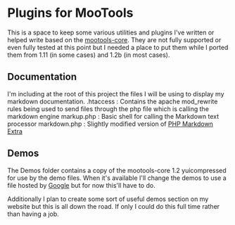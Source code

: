 Plugins for MooTools
====================

This is a space to keep some various utilities and plugins I've written or helped write based on the [mootools-core](http://github.com/mootools/mootools-core). They are not fully supported or even fully tested at this point but I needed a place to put them while I ported them from 1.11 (in some cases) and 1.2b (in most cases).

Documentation
-------------

I'm including at the root of this project the files I will be using to display my markdown documentation.
.htaccess
:		Contains the apache mod_rewrite rules being used to send files through the php file which is calling the markdown engine
markup.php
:		Basic shell for calling the Markdown text processor
markdown.php
:		Slightly modified version of [PHP Markdown Extra](http://michelf.com/projects/php-markdown/extra/)

Demos
-----

The Demos folder contains a copy of the mootools-core 1.2 yuicompressed for use by the demo files. When it's available I'll change the demos to use a file hosted by [Google](http://code.google.com/apis/ajaxlibs/) but for now this'll have to do.

Additionally I plan to create some sort of useful demos section on my website but this is all down the road. If only I could do this full time rather than having a job.